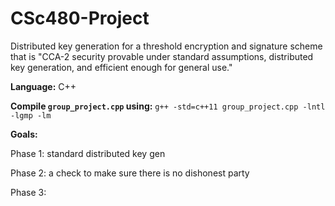 # CSc480-Project
Distributed key generation for a threshold encryption and signature scheme that is "CCA-2 security provable under standard assumptions, distributed key generation, and efficient enough for general use."

**Language:** C++

**Compile `group_project.cpp` using:** `g++ -std=c++11 group_project.cpp -lntl -lgmp -lm`

**Goals:** 

Phase 1: standard distributed key gen

Phase 2: a check to make sure there is no dishonest party

Phase 3:

